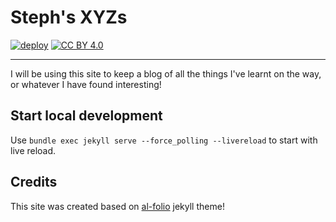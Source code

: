 # Steph's XYZs

<div align="left">

[![deploy](https://github.com/stephwongwt/stephwongwt.github.io/actions/workflows/deploy.yml/badge.svg)](https://github.com/stephwongwt/stephwongwt.github.io/actions/workflows/deploy.yml)
[![CC BY 4.0][cc-by-shield]][cc-by]

[cc-by]: http://creativecommons.org/licenses/by/4.0/
[cc-by-shield]: https://img.shields.io/badge/License-CC%20BY%204.0-lightgrey.svg

</div>

---

I will be using this site to keep a blog of all the things I've learnt on the way, or whatever I have found interesting!

## Start local development

Use `bundle exec jekyll serve --force_polling --livereload` to start with live reload.

## Credits

This site was created based on [al-folio](https://github.com/alshedivat/al-folio) jekyll theme!
